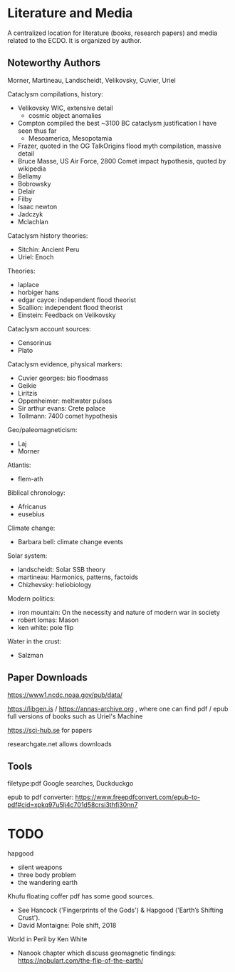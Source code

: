 # Literature and Media

A centralized location for literature (books, research papers) and media related to the ECDO. It is organized by author.

## Noteworthy Authors

Morner, Martineau, Landscheidt, Velikovsky, Cuvier, Uriel

Cataclysm compilations, history:
- Velikovsky WIC, extensive detail
	- cosmic object anomalies
- Compton compiled the best ~3100 BC cataclysm justification I have seen thus far
	- Mesoamerica, Mesopotamia
- Frazer, quoted in the OG TalkOrigins flood myth compilation, massive detail
- Bruce Masse, US Air Force, 2800 Comet impact hypothesis, quoted by wikipedia
- Bellamy
- Bobrowsky
- Delair
- Filby
- Isaac newton
- Jadczyk
- Mclachlan

Cataclysm history theories:
- Sitchin: Ancient Peru
- Uriel: Enoch

Theories:
- laplace
- horbiger hans
- edgar cayce: independent flood theorist
- Scallion: independent flood theorist
- Einstein: Feedback on Velikovsky

Cataclysm account sources:
- Censorinus
- Plato

Cataclysm evidence, physical markers:
- Cuvier georges: bio floodmass
- Geikie
- Liritzis
- Oppenheimer: meltwater pulses
- Sir arthur evans: Crete palace
- Tollmann: 7400 comet hypothesis

Geo/paleomagneticism:
- Laj
- Morner

Atlantis:
- flem-ath

Biblical chronology:
- Africanus
- eusebius

Climate change:
- Barbara bell: climate change events

Solar system:
- landscheidt: Solar SSB theory
- martineau: Harmonics, patterns, factoids
- Chizhevsky: heliobiology

Modern politics:
- iron mountain: On the necessity and nature of modern war in society
- robert lomas: Mason
- ken white: pole flip

Water in the crust:
- Salzman

## Paper Downloads

https://www1.ncdc.noaa.gov/pub/data/

https://libgen.is / https://annas-archive.org , where one can find pdf / epub full versions of books such as Uriel's Machine

https://sci-hub.se for papers

researchgate.net allows downloads

## Tools

filetype:pdf Google searches, Duckduckgo

epub to pdf converter: https://www.freepdfconvert.com/epub-to-pdf#cid=xpkq97u5lj4c701d58crsi3thfj30nn7

# TODO

hapgood

- silent weapons
- three body problem
- the wandering earth

Khufu floating coffer pdf has some good sources.
- See Hancock ('Fingerprints of the Gods') & Hapgood ('Earth’s Shifting Crust').
- David Montaigne: Pole shift, 2018

World in Peril by Ken White
- Nanook chapter which discuss geomagnetic findings: https://nobulart.com/the-flip-of-the-earth/